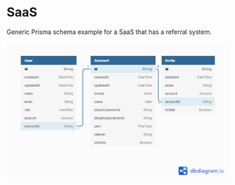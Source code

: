 # SaaS

Generic Prisma schema example for a SaaS that has a referral system.

![database diagram](diagram.png)


